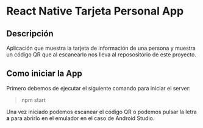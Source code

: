 # React Native Tarjeta Personal App
## Descripción
Aplicación que muestra la tarjeta de información de una persona y muestra un código QR que al escanearlo nos lleva al reposositorio de este proyecto.

## Como iniciar la App
Primero debemos de ejecutar el siguiente comando para iniciar el server:

> npm start

Una vez iniciado podemos escanear el código QR o podemos pulsar la letra **a** para abrirlo en el emulador en el caso de Android Studio.